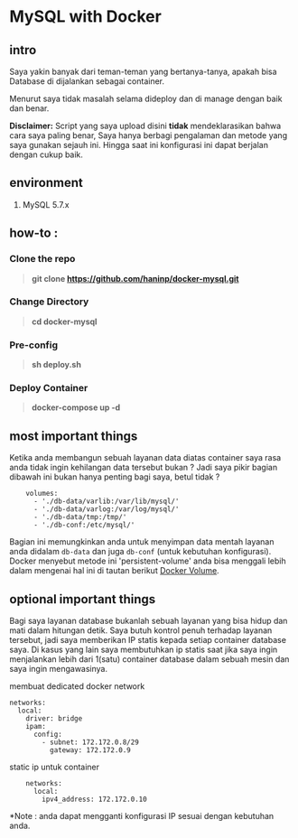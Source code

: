 # MySQL with Docker

## intro
Saya yakin banyak dari teman-teman yang bertanya-tanya, apakah bisa Database di dijalankan sebagai container.

Menurut saya tidak masalah selama dideploy dan di manage dengan baik dan benar.

**Disclaimer:**
Script yang saya upload disini **tidak** mendeklarasikan bahwa cara saya paling benar, Saya hanya berbagi pengalaman dan metode yang saya gunakan sejauh ini. Hingga saat ini konfigurasi ini dapat berjalan dengan cukup baik.

## environment
1. MySQL 5.7.x

## how-to :
### Clone the repo
>**git clone https://github.com/haninp/docker-mysql.git**
### Change Directory
>**cd docker-mysql**
### Pre-config
>**sh deploy.sh**
### Deploy Container
>**docker-compose up -d**

## most important things
Ketika anda membangun sebuah layanan data diatas container saya rasa anda tidak ingin kehilangan data tersebut bukan ?
Jadi saya pikir bagian dibawah ini bukan hanya penting bagi saya, betul tidak ?
```
    volumes:
      - './db-data/varlib:/var/lib/mysql/'
      - './db-data/varlog:/var/log/mysql/'
      - './db-data/tmp:/tmp/'
      - './db-conf:/etc/mysql/'
```
Bagian ini memungkinkan anda untuk menyimpan data mentah layanan anda didalam `db-data` dan juga `db-conf` (untuk kebutuhan konfigurasi). Docker menyebut metode ini 'persistent-volume' anda bisa menggali lebih dalam mengenai hal ini di tautan berikut [Docker Volume](https://docs.docker.com/storage/volumes/).

## optional important things
Bagi saya layanan database bukanlah sebuah layanan yang bisa hidup dan mati dalam hitungan detik.
Saya butuh kontrol penuh terhadap layanan tersebut, jadi saya memberikan IP statis kepada setiap container database saya.
Di kasus yang lain saya membutuhkan ip statis saat jika saya ingin menjalankan lebih dari 1(satu) container database dalam sebuah mesin dan saya ingin mengawasinya.

membuat dedicated docker network
```
networks:
  local:
    driver: bridge
    ipam:
      config:
        - subnet: 172.172.0.8/29
          gateway: 172.172.0.9
```
static ip untuk container
```
    networks:
      local:
        ipv4_address: 172.172.0.10
```
*Note : anda dapat mengganti konfigurasi IP sesuai dengan kebutuhan anda.
